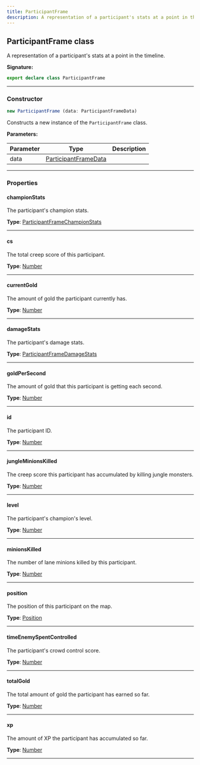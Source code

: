 ```yaml
---
title: ParticipantFrame
description: A representation of a participant's stats at a point in the timeline.
---
```


## ParticipantFrame class

A representation of a participant's stats at a point in the timeline.

**Signature:**

```ts
export declare class ParticipantFrame 
```

---

### Constructor

```ts
new ParticipantFrame (data: ParticipantFrameData)
```

Constructs a new instance of the `ParticipantFrame` class.

**Parameters:**

| Parameter | Type | Description |
| --------- | ---- | ----------- |
| data | [ParticipantFrameData](/api/ParticipantFrameData.md) |  |
---

### Properties

#### championStats

The participant's champion stats.



**Type**: [ParticipantFrameChampionStats](/api/ParticipantFrameChampionStats.md)

---

#### cs

The total creep score of this participant.



**Type**: [Number](https://developer.mozilla.org/en-US/docs/Web/JavaScript/Reference/Global_Objects/Number)

---

#### currentGold

The amount of gold the participant currently has.



**Type**: [Number](https://developer.mozilla.org/en-US/docs/Web/JavaScript/Reference/Global_Objects/Number)

---

#### damageStats

The participant's damage stats.



**Type**: [ParticipantFrameDamageStats](/api/ParticipantFrameDamageStats.md)

---

#### goldPerSecond

The amount of gold that this participant is getting each second.



**Type**: [Number](https://developer.mozilla.org/en-US/docs/Web/JavaScript/Reference/Global_Objects/Number)

---

#### id

The participant ID.



**Type**: [Number](https://developer.mozilla.org/en-US/docs/Web/JavaScript/Reference/Global_Objects/Number)

---

#### jungleMinionsKilled

The creep score this participant has accumulated by killing jungle monsters.



**Type**: [Number](https://developer.mozilla.org/en-US/docs/Web/JavaScript/Reference/Global_Objects/Number)

---

#### level

The participant's champion's level.



**Type**: [Number](https://developer.mozilla.org/en-US/docs/Web/JavaScript/Reference/Global_Objects/Number)

---

#### minionsKilled

The number of lane minions killed by this participant.



**Type**: [Number](https://developer.mozilla.org/en-US/docs/Web/JavaScript/Reference/Global_Objects/Number)

---

#### position

The position of this participant on the map.



**Type**: [Position](/api/Position.md)

---

#### timeEnemySpentControlled

The participant's crowd control score.



**Type**: [Number](https://developer.mozilla.org/en-US/docs/Web/JavaScript/Reference/Global_Objects/Number)

---

#### totalGold

The total amount of gold the participant has earned so far.



**Type**: [Number](https://developer.mozilla.org/en-US/docs/Web/JavaScript/Reference/Global_Objects/Number)

---

#### xp

The amount of XP the participant has accumulated so far.



**Type**: [Number](https://developer.mozilla.org/en-US/docs/Web/JavaScript/Reference/Global_Objects/Number)

---

